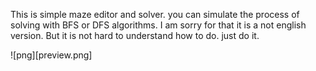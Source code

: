 


This is simple maze editor and solver. 
you can simulate the process of solving with BFS or DFS algorithms.
I am sorry for that it is a not english version. But it is not hard to understand how to do.
just do it.

![png][preview.png]

